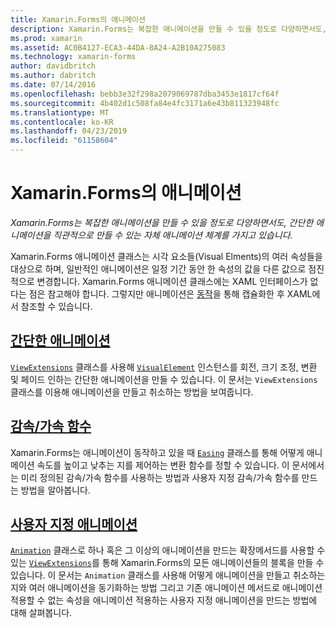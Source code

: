 ```yaml
---
title: Xamarin.Forms의 애니메이션
description: Xamarin.Forms는 복잡한 애니메이션을 만들 수 있을 정도로 다양하면서도, 간단한 애니메이션을 직관적으로 만들 수 있는 자체 애니메이션 체계를 가지고 있습니다.
ms.prod: xamarin
ms.assetid: AC0B4127-ECA3-44DA-8A24-A2B10A275083
ms.technology: xamarin-forms
author: davidbritch
ms.author: dabritch
ms.date: 07/14/2016
ms.openlocfilehash: bebb3e32f298a2079069787dba3453e1817cf64f
ms.sourcegitcommit: 4b402d1c508fa84e4fc3171a6e43b811323948fc
ms.translationtype: MT
ms.contentlocale: ko-KR
ms.lasthandoff: 04/23/2019
ms.locfileid: "61158604"
---
```

# <a name="animation-in-xamarinforms"></a>Xamarin.Forms의 애니메이션

_Xamarin.Forms는 복잡한 애니메이션을 만들 수 있을 정도로 다양하면서도, 간단한 애니메이션을 직관적으로 만들 수 있는 자체 애니메이션 체계를 가지고 있습니다._

Xamarin.Forms 애니메이션 클래스는 시각 요소들(Visual Elments)의 여러 속성들을 대상으로 하며, 일반적인 애니메이션은 일정 기간 동안 한 속성의 값을 다른 값으로 점진적으로 변경합니다. Xamarin.Forms 애니메이션 클래스에는 XAML 인터페이스가 없다는 점은 참고해야 합니다. 그렇지만 애니메이션은 [동작](~/xamarin-forms/app-fundamentals/behaviors/index.md)을 통해 캡슐화한 후 XAML에서 참조할 수 있습니다.

## <a name="simple-animationssimplemd"></a>[간단한 애니메이션](simple.md)

[`ViewExtensions`](xref:Xamarin.Forms.ViewExtensions) 클래스를 사용해 [`VisualElement`](xref:Xamarin.Forms.VisualElement) 인스턴스를 회전, 크기 조정, 변환 및 페이드 인하는 간단한 애니메이션을 만들 수 있습니다. 이 문서는 `ViewExtensions` 클래스를 이용해 애니메이션을 만들고 취소하는 방법을 보여줍니다.

## <a name="easing-functionseasingmd"></a>[감속/가속 함수](easing.md)

Xamarin.Forms는 애니메이션이 동작하고 있을 때 [`Easing`](xref:Xamarin.Forms.Easing) 클래스를 통해 어떻게 애니메이션 속도를 높이고 낮추는 지를 제어하는 변환 함수를 정할 수 있습니다. 이 문서에서는 미리 정의된 감속/가속 함수를 사용하는 방법과 사용자 지정 감속/가속 함수를 만드는 방법을 알아봅니다.

## <a name="custom-animationscustommd"></a>[사용자 지정 애니메이션](custom.md)

[`Animation`](xref:Xamarin.Forms.Animation) 클래스로 하나 혹은 그 이상의 애니메이션을 만드는 확장메서드를 사용할 수 있는 [`ViewExtensions`](xref:Xamarin.Forms.ViewExtensions)를 통해 Xamarin.Forms의 모든 애니메이션들의 블록을 만들 수 있습니다. 이 문서는 `Animation` 클래스를 사용해 어떻게 애니메이션을 만들고 취소하는지와 여러 애니메이션을 동기화하는 방법 그리고 기존 애니메이션 메서드로 애니메이션 적용할 수 없는 속성을 애니메이션 적용하는 사용자 지정 애니메이션을 만드는 방법에 대해 살펴봅니다.
